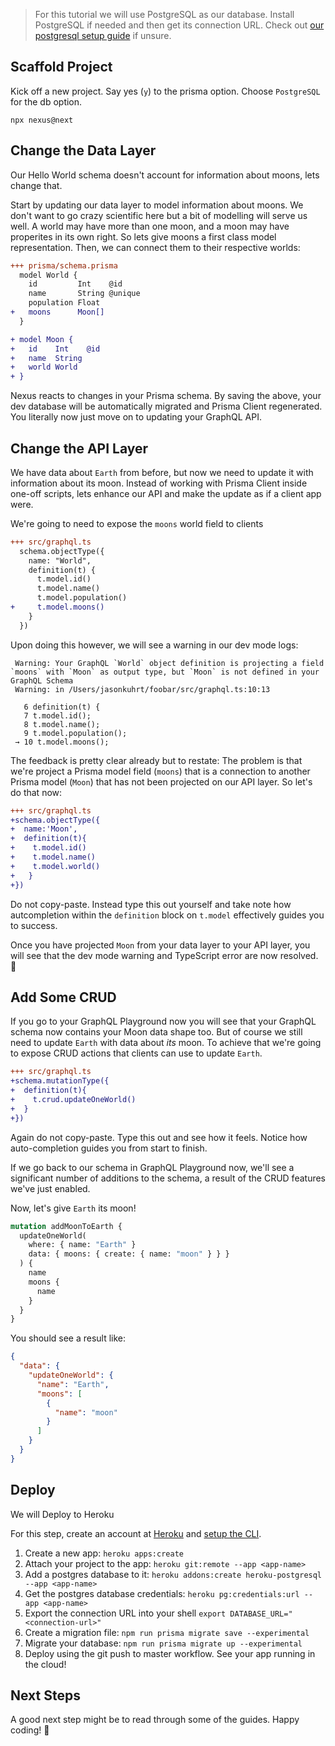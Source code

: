 <!-- ## 1. Start a New Project

## 2. Create API Objects

## 3. Add Tests

## 4. Persist Data

## 5. secure Data

## 6. Add Integration Tests

## 7. Deploy to Production

## 8. ... -->

> For this tutorial we will use PostgreSQL as our database. Install PostgreSQL if needed and then get its connection URL. Check out [our postgresql setup guide](references/recipes?id=local-postgresql) if unsure.

## Scaffold Project

Kick off a new project. Say yes (`y`) to the prisma option. Choose `PostgreSQL` for the db option.

```cli
npx nexus@next
```

## Change the Data Layer

Our Hello World schema doesn't account for information about moons, lets change that.

Start by updating our data layer to model information about moons. We don't want to go crazy scientific here but a bit of modelling will serve us well. A world may have more than one moon, and a moon may have properites in its own right. So lets give moons a first class model representation. Then, we can connect them to their respective worlds:

```diff
+++ prisma/schema.prisma
  model World {
    id         Int    @id
    name       String @unique
    population Float
+   moons      Moon[]
  }

+ model Moon {
+   id    Int    @id
+   name  String
+   world World
+ }
```

Nexus reacts to changes in your Prisma schema. By saving the above, your dev database will be automatically migrated and Prisma Client regenerated. You literally now just move on to updating your GraphQL API.

## Change the API Layer

We have data about `Earth` from before, but now we need to update it with information about its moon. Instead of working with Prisma Client inside one-off scripts, lets enhance our API and make the update as if a client app were.

We're going to need to expose the `moons` world field to clients

```diff
+++ src/graphql.ts
  schema.objectType({
    name: "World",
    definition(t) {
      t.model.id()
      t.model.name()
      t.model.population()
+     t.model.moons()
    }
  })
```

Upon doing this however, we will see a warning in our dev mode logs:

```
 Warning: Your GraphQL `World` object definition is projecting a field `moons` with `Moon` as output type, but `Moon` is not defined in your GraphQL Schema
 Warning: in /Users/jasonkuhrt/foobar/src/graphql.ts:10:13

   6 definition(t) {
   7 t.model.id();
   8 t.model.name();
   9 t.model.population();
 → 10 t.model.moons();
```

The feedback is pretty clear already but to restate: The problem is that we're project a Prisma model field (`moons`) that is a connection to another Prisma model (`Moon`) that has not been projected on our API layer. So let's do that now:

```diff
+++ src/graphql.ts
+schema.objectType({
+  name:'Moon',
+  definition(t){
+    t.model.id()
+    t.model.name()
+    t.model.world()
+   }
+})
```

Do not copy-paste. Instead type this out yourself and take note how autcompletion within the `definition` block on `t.model` effectively guides you to success.

Once you have projected `Moon` from your data layer to your API layer, you will see that the dev mode warning and TypeScript error are now resolved. 🙌

## Add Some CRUD

If you go to your GraphQL Playground now you will see that your GraphQL schema now contains your Moon data shape too. But of course we still need to update `Earth` with data about _its_ moon. To achieve that we're going to expose CRUD actions that clients can use to update `Earth`.

```diff
+++ src/graphql.ts
+schema.mutationType({
+  definition(t){
+    t.crud.updateOneWorld()
+  }
+})
```

Again do not copy-paste. Type this out and see how it feels. Notice how auto-completion guides you from start to finish.

If we go back to our schema in GraphQL Playground now, we'll see a significant number of additions to the schema, a result of the CRUD features we've just enabled.

Now, let's give `Earth` its moon!

```graphql
mutation addMoonToEarth {
  updateOneWorld(
    where: { name: "Earth" }
    data: { moons: { create: { name: "moon" } } }
  ) {
    name
    moons {
      name
    }
  }
}
```

You should see a result like:

```json
{
  "data": {
    "updateOneWorld": {
      "name": "Earth",
      "moons": [
        {
          "name": "moon"
        }
      ]
    }
  }
}
```

## Deploy

We will Deploy to Heroku

For this step, create an account at [Heroku](https://www.heroku.com/) and [setup the CLI](https://devcenter.heroku.com/articles/heroku-cli).

1.  Create a new app: `heroku apps:create`
2.  Attach your project to the app: `heroku git:remote --app <app-name>`
3.  Add a postgres database to it: `heroku addons:create heroku-postgresql --app <app-name>`
4.  Get the postgres database credentials: `heroku pg:credentials:url --app <app-name>`
5.  Export the connection URL into your shell `export DATABASE_URL="<connection-url>"`
6.  Create a migration file: `npm run prisma migrate save --experimental`
7.  Migrate your database: `npm run prisma migrate up --experimental`
8.  Deploy using the git push to master workflow. See your app running in the cloud!

## Next Steps

A good next step might be to read through some of the guides. Happy coding! 🙌
